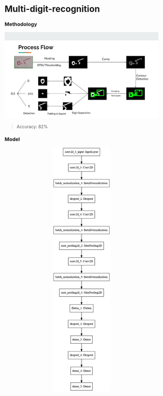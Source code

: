 # Multi-digit-recognition

### Methodology
![Workflow](IVP%20Presentation.jpg)

> Accuracy: 82%

### Model
<p align="center">
  <img width="" height="800" src="model_summay.png">
</p>

